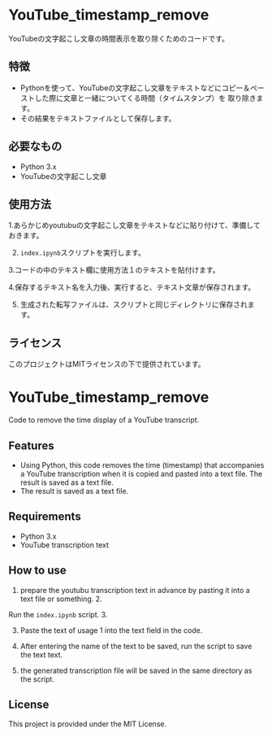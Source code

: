 # YouTube_timestamp_remove

YouTubeの文字起こし文章の時間表示を取り除くためのコードです。

## 特徴

- Pythonを使って、YouTubeの文字起こし文章をテキストなどにコピー＆ペーストした際に文章と一緒についてくる時間（タイムスタンプ）を
取り除きます。
- その結果をテキストファイルとして保存します。

## 必要なもの

- Python 3.x
- YouTubeの文字起こし文章

## 使用方法

1.あらかじめyoutubuの文字起こし文章をテキストなどに貼り付けて、準備しておきます。

2. `index.ipynb`スクリプトを実行します。

3.コードの中のテキスト欄に使用方法１のテキストを貼付けます。

4.保存するテキスト名を入力後、実行すると、テキスト文章が保存されます。

5. 生成された転写ファイルは、スクリプトと同じディレクトリに保存されます。

## ライセンス

このプロジェクトはMITライセンスの下で提供されています。

# YouTube_timestamp_remove

Code to remove the time display of a YouTube transcript.

## Features

- Using Python, this code removes the time (timestamp) that accompanies a YouTube transcription when it is copied and pasted into a text file.
The result is saved as a text file.
- The result is saved as a text file.

## Requirements

- Python 3.x
- YouTube transcription text

## How to use

1. prepare the youtubu transcription text in advance by pasting it into a text file or something. 2.

Run the `index.ipynb` script. 3.

3. Paste the text of usage 1 into the text field in the code.

4. After entering the name of the text to be saved, run the script to save the text text.

5. the generated transcription file will be saved in the same directory as the script.

## License

This project is provided under the MIT License.
